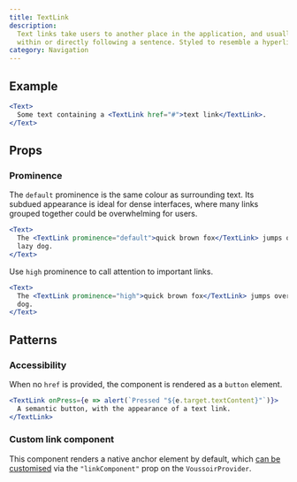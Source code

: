 ```yaml
---
title: TextLink
description:
  Text links take users to another place in the application, and usually appear
  within or directly following a sentence. Styled to resemble a hyperlink.
category: Navigation
---
```


## Example

```jsx {% live=true %}
<Text>
  Some text containing a <TextLink href="#">text link</TextLink>.
</Text>
```

## Props

### Prominence

The `default` prominence is the same colour as surrounding text. Its subdued
appearance is ideal for dense interfaces, where many links grouped together
could be overwhelming for users.

```jsx {% live=true %}
<Text>
  The <TextLink prominence="default">quick brown fox</TextLink> jumps over the
  lazy dog.
</Text>
```

Use `high` prominence to call attention to important links.

```jsx {% live=true %}
<Text>
  The <TextLink prominence="high">quick brown fox</TextLink> jumps over the lazy
  dog.
</Text>
```

## Patterns

### Accessibility

When no `href` is provided, the component is rendered as a `button` element.

```jsx {% live=true %}
<TextLink onPress={e => alert(`Pressed "${e.target.textContent}"`)}>
  A semantic button, with the appearance of a text link.
</TextLink>
```

### Custom link component

This component renders a native anchor element by default, which
[can be customised](/package/link/link-component) via the `"linkComponent"` prop
on the `VoussoirProvider`.
